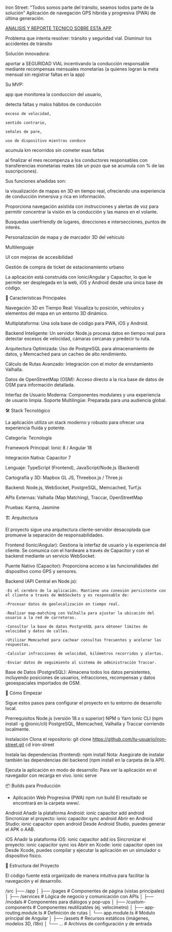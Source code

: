 Iron Street: "Todos somos parte del tránsito, seamos todos parte de la solución"
Aplicación de navegación GPS híbrida y progresiva (PWA) de última generación.

<a href="https://g.co/gemini/share/ab08f3149454">ANALISIS Y REPORTE TECNICO SOBRE ESTA APP</a>

Problema que intenta resolver: 
  tránsito y seguridad vial. 
  Disminuir los accidentes de tránsito
  
Solución innovadora: 

  aportar a SEGURIDAD VIAL incentivando la conducción responsable mediante recompensas mensuales monetarias 
  (a quienes logran la meta mensual sin registrar faltas en la app)
  
Su MVP: 

  app que monitorea la conduccion del usuario, 
	
  detecta faltas y malos hábitos de conducción 
	
    exceso de velocidad, 
		
    sentido contrario, 
		
    señales de pare, 
		
    uso de dispositivo mientras conduce
		
  acumula km recorridos sin cometer esas faltas 
	
  al finalizar el mes recompenza a los conductores responsables con transferencias monetarias reales (de un pozo que se acumula con % de las suscripciones).
  
Sus funciones añadidas son: 

  la visualización de mapas en 3D en tiempo real, ofreciendo una experiencia de conducción inmersiva y rica en información. 
	
  Proporciona navegación asistida con instrucciones y alertas de voz para permitir concentrar la visión en la conducción y las manos en el volante.
	
  Busquedas userfriendly de lugares, direcciones e intersecciones, puntos de interés.
	
  Personalización de mapa y de marcador 3D del vehículo
	
  Multilenguaje
	
  UI con mejoras de accesibilidad
	
  Gestión de compra de ticket de estacionamiento urbano
  
La aplicación está construida con Ionic/Angular y Capacitor, lo que le permite ser desplegada en la web, iOS y Android desde una única base de código.

🚀 Características Principales

  Navegación 3D en Tiempo Real: Visualiza tu posición, vehículos y elementos del mapa en un entorno 3D dinámico.
	
  Multiplataforma: Una sola base de código para PWA, iOS y Android.
	
  Backend Inteligente: Un servidor Node.js procesa datos en tiempo real para detectar excesos de velocidad, cámaras cercanas y predecir tu ruta.
	
  Arquitectura Optimizada: Uso de PostgreSQL para almacenamiento de datos, y Memcached para un cacheo de alto rendimiento.
	
  Cálculo de Rutas Avanzado: Integración con el motor de enrutamiento Valhalla.
	
  Datos de OpenStreetMap (OSM): Acceso directo a la rica base de datos de OSM para información detallada.
	
  Interfaz de Usuario Moderna: Componentes modulares y una experiencia de usuario limpia.
  Soporte Multilingüe: Preparada para una audiencia global.
	

🛠️ Stack Tecnológico

La aplicación utiliza un stack moderno y robusto para ofrecer una experiencia fluida y potente.

  Categoría: Tecnología 
	
  Framework Principal: Ionic 8 / Angular 18 
	
  Integración Nativa:  Capacitor 7 

  Lenguaje: TypeScript (Frontend), JavaScript/Node.js (Backend) 
	
  Cartografía y 3D: Mapbox GL JS, Threebox.js / Three.js 
	
  Backend: Node.js, WebSocket, PostgreSQL, Memcached, Turf.js 
	
  APIs Externas: Valhalla (Map Matching), Traccar, OpenStreetMap 
	
  Pruebas: Karma, Jasmine 

🏗️ Arquitectura

El proyecto sigue una arquitectura cliente-servidor desacoplada que promueve la separación de responsabilidades.

  Frontend (Ionic/Angular): Gestiona la interfaz de usuario y la experiencia del cliente. Se comunica con el hardware a través de Capacitor y con el backend mediante un servicio WebSocket.
  
  Puente Nativo (Capacitor): Proporciona acceso a las funcionalidades del dispositivo como GPS y sensores.
  
  Backend (API Central en Node.js): 
	
    -Es el cerebro de la aplicación. Mantiene una conexión persistente con el cliente a través de WebSockets y es responsable de:
		
    -Procesar datos de geolocalización en tiempo real.    
		
    -Realizar map-matching con Valhalla para ajustar la ubicación del usuario a la red de carreteras.
		
    -Consultar la base de datos PostgreSQL para obtener límites de velocidad y datos de calles.
		
    -Utilizar Memcached para cachear consultas frecuentes y acelerar las respuestas.
		
    -Calcular infracciones de velocidad, kilómetros recorridos y alertas.
		
    -Enviar datos de seguimiento al sistema de administración Traccar.
  
  Base de Datos (PostgreSQL): Almacena todos los datos persistentes, incluyendo posiciones de usuarios, infracciones, recompensas y datos geoespaciales importados de OSM.

🏁 Cómo Empezar

Sigue estos pasos para configurar el proyecto en tu entorno de desarrollo local.

Prerrequisitos
Node.js (versión 18.x o superior)
NPM o Yarn
Ionic CLI (npm install -g @ionic/cli)
PostgreSQL, Memcached, Valhalla y Traccar corriendo localmente.

Instalación
Clona el repositorio:
  git clone https://github.com/tu-usuario/iron-street.git
  cd iron-street


Instala las dependencias (frontend):
  npm install
  Nota: Asegúrate de instalar también las dependencias del backend (npm install en la carpeta de la API).

Ejecuta la aplicación en modo de desarrollo:
  Para ver la aplicación en el navegador con recarga en vivo.
  ionic serve


📦 Builds para Producción
  
  - Aplicación Web Progresiva (PWA)
    npm run build
    El resultado se encontrará en la carpeta www/.


  Android
    Añadir la plataforma Android:
      ionic capacitor add android
    Sincronizar el proyecto:
      ionic capacitor sync android
    Abrir en Android Studio:
      ionic capacitor open android
    Desde Android Studio, puedes generar el APK o AAB.
  
  iOS
    Añadir la plataforma iOS:
      ionic capacitor add ios
    Sincronizar el proyecto:
      ionic capacitor sync ios
    Abrir en Xcode:
      ionic capacitor open ios
    Desde Xcode, puedes compilar y ejecutar la aplicación en un simulador o dispositivo físico.

📂 Estructura del Proyecto

El código fuente está organizado de manera intuitiva para facilitar la navegación y el desarrollo.

/src
├── /app
│   ├── /pages          # Componentes de página (vistas principales)
│   ├── /services       # Lógica de negocio y comunicación con APIs
│   ├── /modals         # Componentes para diálogos y pop-ups
│   ├── /custom-components # Componentes reutilizables (ej. velocímetro)
│   ├── app-routing.module.ts # Definición de rutas
│   └── app.module.ts   # Módulo principal de Angular
│
├── /assets             # Recursos estáticos (imágenes, modelos 3D, i18n)
│
└── ...                 # Archivos de configuración y de entrada


